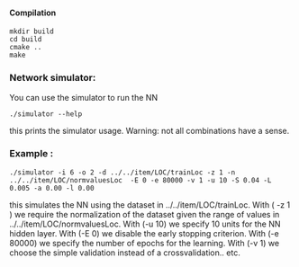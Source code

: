 
#### Compilation
	
	mkdir build
	cd build
	cmake ..
	make

### Network simulator:
	
You can use the simulator to run the NN
	
	./simulator --help
	
this prints the simulator usage. 
Warning: not all combinations have a sense.

### Example :

	./simulator -i 6 -o 2 -d ../../item/LOC/trainLoc -z 1 -n ../../item/LOC/normvaluesLoc  -E 0 -e 80000 -v 1 -u 10 -S 0.04 -L 0.005 -a 0.00 -l 0.00
	
this simulates the NN using the dataset in ../../item/LOC/trainLoc. With ( -z 1 ) we require the normalization of the dataset given 
the range of values in ../../item/LOC/normvaluesLoc. With (-u 10) we specify 10 units for the NN hidden layer. With (-E 0) we 			disable the early stopping criterion. With (-e 80000) we specify the number of epochs for the learning. With (-v 1) we choose the simple validation instead of a crossvalidation.. etc.


